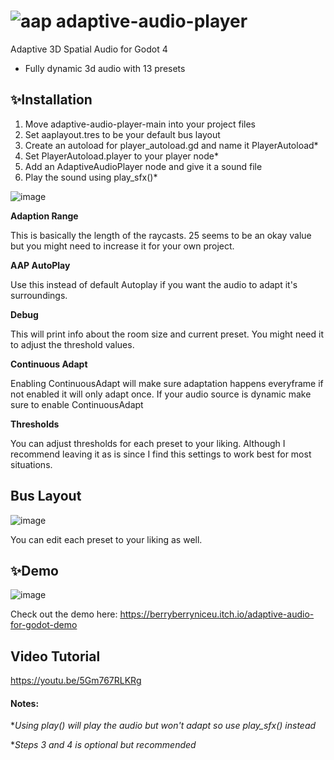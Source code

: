 # ![aap](https://user-images.githubusercontent.com/47716519/234524450-b446aec0-6ad6-4919-b9e1-b75e6710016a.svg) adaptive-audio-player
Adaptive 3D Spatial Audio for Godot 4
* Fully dynamic 3d audio with 13 presets

## ✨Installation

1. Move adaptive-audio-player-main into your project files
2. Set aaplayout.tres to be your default bus layout
3. Create an autoload for player_autoload.gd and name it PlayerAutoload*
4. Set PlayerAutoload.player to your player node*
5. Add an AdaptiveAudioPlayer node and give it a sound file
6. Play the sound using play_sfx()*

![image](https://user-images.githubusercontent.com/47716519/234263669-83da348d-4278-4838-8da4-0bb273280832.png)

**Adaption Range**

This is basically the length of the raycasts. 25 seems to be an okay value but you might need to increase it for your own project.

**AAP AutoPlay**

Use this instead of default Autoplay if you want the audio to adapt it's surroundings.

**Debug**

This will print info about the room size and current preset. You might need it to adjust the threshold values. 

**Continuous Adapt**

Enabling ContinuousAdapt will make sure adaptation happens everyframe if not enabled it will only adapt once. If your audio source is dynamic make sure to enable ContinuousAdapt

**Thresholds**

You can adjust thresholds for each preset to your liking. Although I recommend leaving it as is since I find this settings to work best for most situations.

## Bus Layout

![image](https://user-images.githubusercontent.com/47716519/234528528-cc2be19f-bf96-413d-b687-aacd1ced839a.png)

You can edit each preset to your liking as well.

## ✨Demo

![image](https://user-images.githubusercontent.com/47716519/234267702-1e24c9ae-0c61-4c3e-bc03-bb1a83ab5cd6.png)

Check out the demo here:
https://berryberryniceu.itch.io/adaptive-audio-for-godot-demo

## Video Tutorial

https://youtu.be/5Gm767RLKRg

#### Notes:
**Using play() will play the audio but won't adapt so use play_sfx() instead*

**Steps 3 and 4 is optional but recommended*
